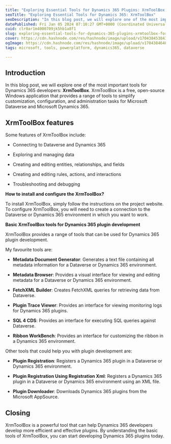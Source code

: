 ```yaml
---
title: "Exploring Essential Tools for Dynamics 365 Plugins: XrmToolBox for Microsoft Dataverse and Microsoft Dynamics 365"
seoTitle: "Exploring Essential Tools for Dynamics 365: XrmToolBox"
seoDescription: "In this blog post, we will explore one of the most important tools for Dynamics 365 developers: XrmToolBox for Microsoft Dataverse and Dynamics 365."
datePublished: Fri Jan 05 2024 07:10:27 GMT+0000 (Coordinated Universal Time)
cuid: clr0ar1m4000709jk5hb1a8f1
slug: exploring-essential-tools-for-dynamics-365-plugins-xrmtoolbox-for-microsoft-dataverse-and-microsoft-dynamics-365
cover: https://cdn.hashnode.com/res/hashnode/image/upload/v1704384538437/aab6394b-4f97-4ebf-81d8-5d14ea90247b.png
ogImage: https://cdn.hashnode.com/res/hashnode/image/upload/v1704384648036/d5b288f1-ac38-4f74-92c1-20872852fb22.png
tags: microsoft, tools, powerplatform, dynamics365, dataverse

---
```


## **Introduction**

In this blog post, we will explore one of the most important tools for Dynamics 365 developers: **XrmToolBox**. XrmToolBox is a free, open-source Windows application that provides a range of tools to simplify customization, configuration, and administration tasks for Microsoft Dataverse and Microsoft Dynamics 365.

## **XrmToolBox features**

Some features of XrmToolBox include:

* Connecting to Dataverse and Dynamics 365
    
* Exploring and managing data
    
* Creating and editing entities, relationships, and fields
    
* Creating and editing rules, actions, and interactions
    
* Troubleshooting and debugging
    

**How to install and configure the XrmToolBox?**

To install XrmToolBox, simply follow the instructions on the project website. To configure XrmToolBox, you will need to create a connection to the Dataverse or Dynamics 365 environment in which you want to work.

**Basic XrmToolBox tools for Dynamics 365 plugin development**

XrmToolBox provides a range of tools that can be used for Dynamics 365 plugin development.

My favourite tools are:

* **Metadata Document Generator**: Generates a text file containing all metadata information for a Dataverse or Dynamics 365 environment.
    
* **Metadata Browser**: Provides a visual interface for viewing and editing metadata for a Dataverse or Dynamics 365 environment.
    
* **FetchXML Builder**: Creates FetchXML queries for retrieving data from Dataverse.
    
* **Plugin Trace Viewer**: Provides an interface for viewing monitoring logs for Dynamics 365 plugins.
    
* **SQL 4 CDS**: Provides an interface for executing SQL queries against Dataverse.
    
* **Ribbon WorkBench**: Provides an interface for customizing the ribbon in a Dynamics 365 environment.
    

Other tools that could help you with plugin development are:

* **Plugin Registration**: Registers a Dynamics 365 plugin in a Dataverse or Dynamics 365 environment.
    
* **Plugin Registration Using Registration Xml**: Registers a Dynamics 365 plugin in a Dataverse or Dynamics 365 environment using an XML file.
    
* **Plugin Downloader**: Downloads Dynamics 365 plugins from the Microsoft AppSource.
    

## **Closing**

XrmToolBox is a powerful tool that can help Dynamics 365 developers develop more efficient and effective plugins. By understanding the basic tools of XrmToolBox, you can start developing Dynamics 365 plugins today.